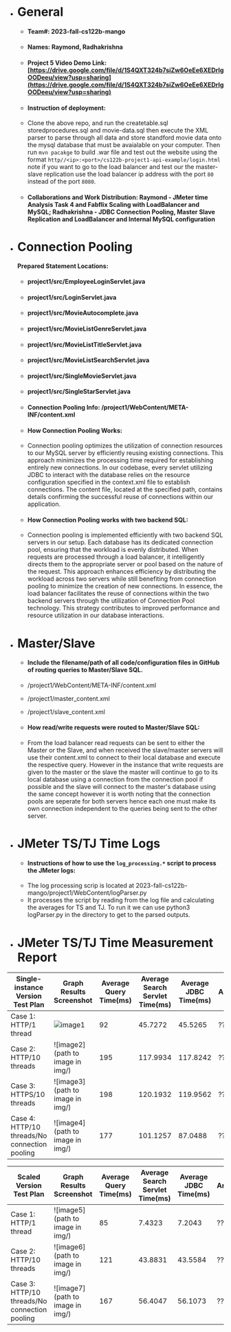 - # General
    - #### Team#: 2023-fall-cs122b-mango
    
    - #### Names: Raymond, Radhakrishna
    
    - #### Project 5 Video Demo Link: [https://drive.google.com/file/d/1S4QXT324b7siZw6OeEe6XEDrIgOODeeu/view?usp=sharing](https://drive.google.com/file/d/1S4QXT324b7siZw6OeEe6XEDrIgOODeeu/view?usp=sharing)

    - #### Instruction of deployment:
    - Clone the above repo, and run the createtable.sql storedprocedures.sql and movie-data.sql then execute the XML parser to parse through all data and store standford movie data onto the mysql database that must be avaialable on your computer. Then run ```mvn pacakge``` to build .war file and test out the website using the format ```http//<ip>:<port>/cs122b-project1-api-example/login.html``` note if you want to go to the load balancer and test our the master-slave replication use the load balancer ip address with the port ```80``` instead of the port ```8080```.

    - #### Collaborations and Work Distribution: Raymond - JMeter time Analysis Task 4 and Fabflix Scaling with LoadBalancer and MySQL; Radhakrishna - JDBC Connection Pooling, Master Slave Replication and LoadBalancer and Internal MySQL configuration


- # Connection Pooling
  
    **Prepared Statement Locations:**
    -  #### project1/src/EmployeeLoginServlet.java
    -  #### project1/src/LoginServlet.java
    -  #### project1/src/MovieAutocomplete.java
    -  #### project1/src/MovieListGenreServlet.java
    -  #### project1/src/MovieListTitleServlet.java
    -  #### project1/src/MovieListSearchServlet.java
    -  #### project1/src/SingleMovieServlet.java
    -  #### project1/src/SingleStarServlet.java

    - #### Connection Pooling Info: /project1/WebContent/META-INF/content.xml
    
    - #### How Connection Pooling Works:
    - Connection pooling optimizes the utilization of connection resources to our MySQL server by efficiently reusing existing connections. This approach minimizes the processing time required for establishing entirely new connections. In our codebase, every servlet utilizing JDBC to interact with the database relies on the resource configuration specified in the context.xml file to establish connections. The content file, located at the specified path, contains details confirming the successful reuse of connections within our application.
    
    - #### How Connection Pooling works with two backend SQL:
    - Connection pooling is implemented efficiently with two backend SQL servers in our setup. Each database has its dedicated connection pool, ensuring that the workload is evenly distributed. When requests are processed through a load balancer, it intelligently directs them to the appropriate server or pool based on the nature of the request. This approach enhances efficiency by distributing the workload across two servers while still benefiting from connection pooling to minimize the creation of new connections. In essence, the load balancer facilitates the reuse of connections within the two backend servers through the utilization of Connection Pool technology. This strategy contributes to improved performance and resource utilization in our database interactions.
    

- # Master/Slave
    - #### Include the filename/path of all code/configuration files in GitHub of routing queries to Master/Slave SQL.
    - /project1/WebContent/META-INF/content.xml
    - /project1/master_content.xml
    - /project1/slave_content.xml

    - #### How read/write requests were routed to Master/Slave SQL:
    - From the load balancer read requests can be sent to either the Master or the Slave, and when received the slave/master servers will use their content.xml to connect to their local database and execute the respective query. However in the instance that write requests are given to the master or the slave the master will continue to go to its local database using a connection from the connection pool if possible and the slave will connect to the master's database using the same concept however it is worth noting that the connection pools are seperate for both servers hence each one must make its own connection independent to the queries being sent to the other server.
    

- # JMeter TS/TJ Time Logs
    - #### Instructions of how to use the `log_processing.*` script to process the JMeter logs:
    - The log processing scrip is located at 2023-fall-cs122b-mango/project1/WebContent/logParser.py
    - It processes the script by reading from the log file and calculating the averages for TS and TJ. To run it we can use python3 logParser.py in the directory to get to the parsed outputs. 


- # JMeter TS/TJ Time Measurement Report

| **Single-instance Version Test Plan**          | **Graph Results Screenshot** | **Average Query Time(ms)** | **Average Search Servlet Time(ms)** | **Average JDBC Time(ms)** | **Analysis** |
|------------------------------------------------|------------------------------|----------------------------|-------------------------------------|---------------------------|--------------|
| Case 1: HTTP/1 thread                          | ![image1](project1/imgs/single-case-1.png)   | 92                         | 45.7272                             | 45.5265                   | ??           |
| Case 2: HTTP/10 threads                        | ![image2](path to image in img/)   | 195                        | 117.9934                            | 117.8242                  | ??           |
| Case 3: HTTPS/10 threads                       | ![image3](path to image in img/)   | 198                        | 120.1932                            | 119.9562                  | ??           |
| Case 4: HTTP/10 threads/No connection pooling  | ![image4](path to image in img/)   | 177                        | 101.1257                            | 87.0488                   | ??           |

| **Scaled Version Test Plan**                   | **Graph Results Screenshot** | **Average Query Time(ms)** | **Average Search Servlet Time(ms)** | **Average JDBC Time(ms)** | **Analysis** |
|------------------------------------------------|------------------------------|----------------------------|-------------------------------------|---------------------------|--------------|
| Case 1: HTTP/1 thread                          | ![image5](path to image in img/)   | 85                         | 7.4323                              | 7.2043                    | ??           |
| Case 2: HTTP/10 threads                        | ![image6](path to image in img/)   | 121                        | 43.8831                             | 43.5584                   | ??           |
| Case 3: HTTP/10 threads/No connection pooling  | ![image7](path to image in img/)   | 167                        | 56.4047                             | 56.1073                   | ??           |


